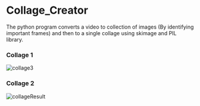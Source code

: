 # Collage_Creator
The python program converts a video to collection of images (By identifying important frames) and then to a single collage using skimage and PIL library.

### Collage 1
![collage3](https://user-images.githubusercontent.com/43739144/123905929-9f034900-d9b6-11eb-90e1-b6c28e954f07.jpg)
### Collage 2
![collageResult](https://user-images.githubusercontent.com/43739144/123905933-a0cd0c80-d9b6-11eb-9e42-ed02de624fc7.jpg)
